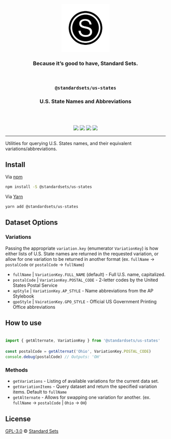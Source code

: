 <div align="center">
  <br />
  <a href="https://standardsets.com">
    <img src="../../assets/standardsets-logo.png" width="150" />
  </a>
  <h3>Because it’s good to have, Standard Sets.</h3>
  <br />
  <h3><code>@standardsets/us-states</code></h3>
  <h3>U.S. State Names and Abbreviations</h3>
  <br />
  <br />
  <p>
    <a href="https://www.pkgstats.com/pkg:@standardsets/us-states?ref=github.com" title="NPM - Version"><img src="https://img.shields.io/npm/v/@standardsets/us-states?style=flat-square" /></a>
    <a href="../../LICENSE" title="License"><img src="https://img.shields.io/npm/l/@standardsets/us-states?style=flat-square" /></a>
    <a href="https://www.pkgstats.com/pkg:@standardsets/us-states?ref=github.com" title="NPM - Downloads"><img src="https://img.shields.io/npm/dt/@standardsets/us-states?style=flat-square" /></a>
    <a href="https://twitter.com/standardsets" title="Follow @StandardSets on Twitter"><img src="https://img.shields.io/twitter/follow/standardsets?style=social" /></a>
  </p>
</div>

<hr />

Utilities for querying U.S. States names, and their equivalent variations/abbreviations.

## Install

Via [npm](https://npmjs.com/package/@standardsets/us-states)

```sh
npm install -S @standardsets/us-states
```

Via [Yarn](https://yarn.pm/@standardsets/us-states)

```sh
yarn add @standardsets/us-states
```

## Dataset Options

### Variations

Passing the appropriate `variation.key` (enumerator `VariationKey`) is how either
lists of U.S. State names are returned in the requested variation, or allow for
one variation to be returned in another format (ex. `fullName` -> `postalCode`
or `postalCode` -> `fullName`)

* `fullName` | `VariationKey.FULL_NAME` (default) - Full U.S. name, capitalized.
* `postalCode` | `VariationKey.POSTAL_CODE` - 2-letter codes by the United States Postal Service
* `apStyle` | `VariationKey.AP_STYLE` - Name abbreviations from the AP Stylebook
* `gpoStyle` | `VairationKey.GPO_STYLE` - Official US Government Printing Office abbreviations

## How to use

```js

import { getAlternate, VariationKey } from '@standardsets/us-states'

const postalCode = getAlternat('Ohio', VariationKey.POSTAL_CODE)
console.debug(postalCode) // Outputs: 'OH'

```

### Methods

* `getVariations` - Listing of available variations for the current data set.
* `getVariationItems` - Query dataset and return the specified variation items. Default to `fullName`
* `getAlternate` - Allows for swapping one variation for another. (ex. `fullName` &rarr; `postalCode` | `Ohio` &rarr; `OH`)

## License

[GPL-3.0](../../LICENSE) © [Standard Sets](https://standardsets.com)
